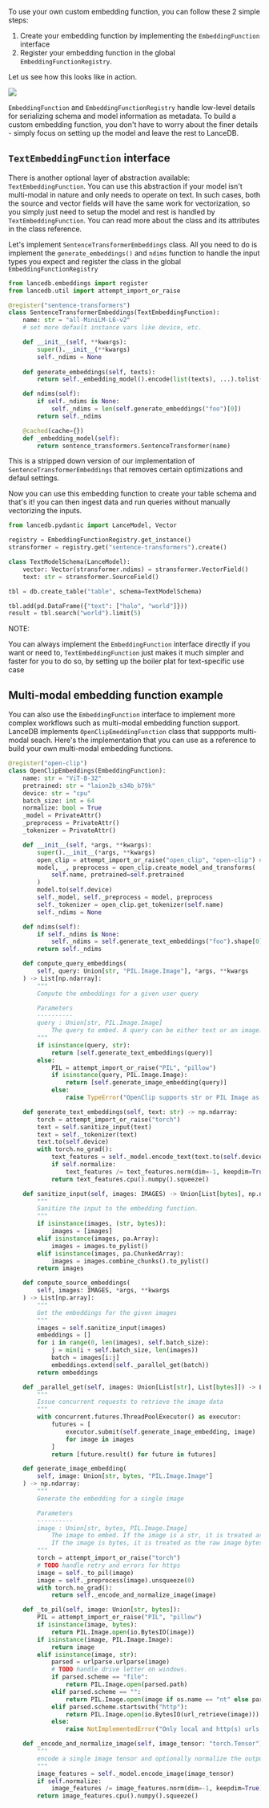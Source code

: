 To use your own custom embedding function, you can follow these 2 simple steps:

1. Create your embedding function by implementing the `EmbeddingFunction` interface
2. Register your embedding function in the global `EmbeddingFunctionRegistry`.

Let us see how this looks like in action.

![](../assets/embeddings_api.png)

`EmbeddingFunction` and `EmbeddingFunctionRegistry` handle low-level details for serializing schema and model information as metadata. To build a custom embedding function, you don't have to worry about the finer details - simply focus on setting up the model and leave the rest to LanceDB.

## `TextEmbeddingFunction` interface

There is another optional layer of abstraction available: `TextEmbeddingFunction`. You can use this abstraction if your model isn't multi-modal in nature and only needs to operate on text. In such cases, both the source and vector fields will have the same work for vectorization, so you simply just need to setup the model and rest is handled by `TextEmbeddingFunction`. You can read more about the class and its attributes in the class reference.

Let's implement `SentenceTransformerEmbeddings` class. All you need to do is implement the `generate_embeddings()` and `ndims` function to handle the input types you expect and register the class in the global `EmbeddingFunctionRegistry`

```python
from lancedb.embeddings import register
from lancedb.util import attempt_import_or_raise

@register("sentence-transformers")
class SentenceTransformerEmbeddings(TextEmbeddingFunction):
    name: str = "all-MiniLM-L6-v2"
    # set more default instance vars like device, etc.

    def __init__(self, **kwargs):
        super().__init__(**kwargs)
        self._ndims = None
    
    def generate_embeddings(self, texts):
        return self._embedding_model().encode(list(texts), ...).tolist()

    def ndims(self):
        if self._ndims is None:
            self._ndims = len(self.generate_embeddings("foo")[0])
        return self._ndims

    @cached(cache={}) 
    def _embedding_model(self):
        return sentence_transformers.SentenceTransformer(name)
```

This is a stripped down version of our implementation of `SentenceTransformerEmbeddings` that removes certain optimizations and defaul settings.

Now you can use this embedding function to create your table schema and that's it! you can then ingest data and run queries without manually vectorizing the inputs.

```python
from lancedb.pydantic import LanceModel, Vector

registry = EmbeddingFunctionRegistry.get_instance()
stransformer = registry.get("sentence-transformers").create()

class TextModelSchema(LanceModel):
    vector: Vector(stransformer.ndims) = stransformer.VectorField()
    text: str = stransformer.SourceField()

tbl = db.create_table("table", schema=TextModelSchema)

tbl.add(pd.DataFrame({"text": ["halo", "world"]}))
result = tbl.search("world").limit(5)
```

NOTE:

You can always implement the `EmbeddingFunction` interface directly if you want or need to, `TextEmbeddingFunction` just makes it much simpler and faster for you to do so, by setting up the boiler plat for text-specific use case

## Multi-modal embedding function example
You can also use the `EmbeddingFunction` interface to implement more complex workflows such as multi-modal embedding function support. LanceDB implements `OpenClipEmeddingFunction` class that suppports multi-modal seach. Here's the implementation that you can use as a reference to build your own multi-modal embedding functions.

```python
@register("open-clip")
class OpenClipEmbeddings(EmbeddingFunction):
    name: str = "ViT-B-32"
    pretrained: str = "laion2b_s34b_b79k"
    device: str = "cpu"
    batch_size: int = 64
    normalize: bool = True
    _model = PrivateAttr()
    _preprocess = PrivateAttr()
    _tokenizer = PrivateAttr()

    def __init__(self, *args, **kwargs):
        super().__init__(*args, **kwargs)
        open_clip = attempt_import_or_raise("open_clip", "open-clip") # EmbeddingFunction util to import external libs and raise if not found
        model, _, preprocess = open_clip.create_model_and_transforms(
            self.name, pretrained=self.pretrained
        )
        model.to(self.device)
        self._model, self._preprocess = model, preprocess
        self._tokenizer = open_clip.get_tokenizer(self.name)
        self._ndims = None

    def ndims(self):
        if self._ndims is None:
            self._ndims = self.generate_text_embeddings("foo").shape[0]
        return self._ndims

    def compute_query_embeddings(
        self, query: Union[str, "PIL.Image.Image"], *args, **kwargs
    ) -> List[np.ndarray]:
        """
        Compute the embeddings for a given user query

        Parameters
        ----------
        query : Union[str, PIL.Image.Image]
            The query to embed. A query can be either text or an image.
        """
        if isinstance(query, str):
            return [self.generate_text_embeddings(query)]
        else:
            PIL = attempt_import_or_raise("PIL", "pillow")
            if isinstance(query, PIL.Image.Image):
                return [self.generate_image_embedding(query)]
            else:
                raise TypeError("OpenClip supports str or PIL Image as query")

    def generate_text_embeddings(self, text: str) -> np.ndarray:
        torch = attempt_import_or_raise("torch")
        text = self.sanitize_input(text)
        text = self._tokenizer(text)
        text.to(self.device)
        with torch.no_grad():
            text_features = self._model.encode_text(text.to(self.device))
            if self.normalize:
                text_features /= text_features.norm(dim=-1, keepdim=True)
            return text_features.cpu().numpy().squeeze()

    def sanitize_input(self, images: IMAGES) -> Union[List[bytes], np.ndarray]:
        """
        Sanitize the input to the embedding function.
        """
        if isinstance(images, (str, bytes)):
            images = [images]
        elif isinstance(images, pa.Array):
            images = images.to_pylist()
        elif isinstance(images, pa.ChunkedArray):
            images = images.combine_chunks().to_pylist()
        return images

    def compute_source_embeddings(
        self, images: IMAGES, *args, **kwargs
    ) -> List[np.array]:
        """
        Get the embeddings for the given images
        """
        images = self.sanitize_input(images)
        embeddings = []
        for i in range(0, len(images), self.batch_size):
            j = min(i + self.batch_size, len(images))
            batch = images[i:j]
            embeddings.extend(self._parallel_get(batch))
        return embeddings

    def _parallel_get(self, images: Union[List[str], List[bytes]]) -> List[np.ndarray]:
        """
        Issue concurrent requests to retrieve the image data
        """
        with concurrent.futures.ThreadPoolExecutor() as executor:
            futures = [
                executor.submit(self.generate_image_embedding, image)
                for image in images
            ]
            return [future.result() for future in futures]

    def generate_image_embedding(
        self, image: Union[str, bytes, "PIL.Image.Image"]
    ) -> np.ndarray:
        """
        Generate the embedding for a single image

        Parameters
        ----------
        image : Union[str, bytes, PIL.Image.Image]
            The image to embed. If the image is a str, it is treated as a uri.
            If the image is bytes, it is treated as the raw image bytes.
        """
        torch = attempt_import_or_raise("torch")
        # TODO handle retry and errors for https
        image = self._to_pil(image)
        image = self._preprocess(image).unsqueeze(0)
        with torch.no_grad():
            return self._encode_and_normalize_image(image)

    def _to_pil(self, image: Union[str, bytes]):
        PIL = attempt_import_or_raise("PIL", "pillow")
        if isinstance(image, bytes):
            return PIL.Image.open(io.BytesIO(image))
        if isinstance(image, PIL.Image.Image):
            return image
        elif isinstance(image, str):
            parsed = urlparse.urlparse(image)
            # TODO handle drive letter on windows.
            if parsed.scheme == "file":
                return PIL.Image.open(parsed.path)
            elif parsed.scheme == "":
                return PIL.Image.open(image if os.name == "nt" else parsed.path)
            elif parsed.scheme.startswith("http"):
                return PIL.Image.open(io.BytesIO(url_retrieve(image)))
            else:
                raise NotImplementedError("Only local and http(s) urls are supported")

    def _encode_and_normalize_image(self, image_tensor: "torch.Tensor"):
        """
        encode a single image tensor and optionally normalize the output
        """
        image_features = self._model.encode_image(image_tensor)
        if self.normalize:
            image_features /= image_features.norm(dim=-1, keepdim=True)
        return image_features.cpu().numpy().squeeze()
```
